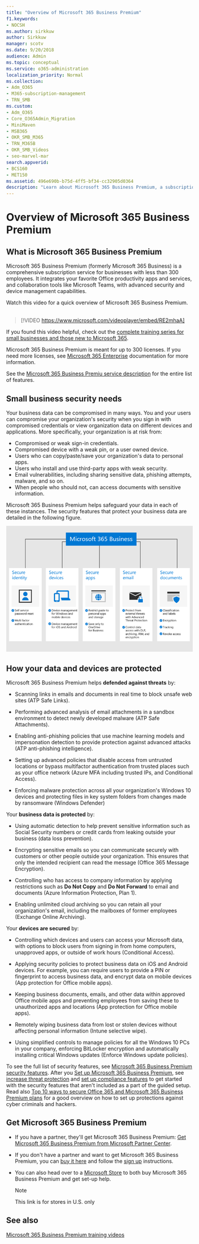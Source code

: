 ```yaml
---
title: "Overview of Microsoft 365 Business Premium"
f1.keywords:
- NOCSH
ms.author: sirkkuw
author: Sirkkuw
manager: scotv
ms.date: 9/20/2018
audience: Admin
ms.topic: conceptual
ms.service: o365-administration
localization_priority: Normal
ms.collection: 
- Adm_O365
- M365-subscription-management 
- TRN_SMB
ms.custom:
- Adm_O365
- Core_O365Admin_Migration
- MiniMaven
- MSB365
- OKR_SMB_M365
- TRN_M365B
- OKR_SMB_Videos
- seo-marvel-mar
search.appverid:
- BCS160
- MET150
ms.assetid: 496e690b-b75d-4ff5-bf34-cc32905d0364
description: "Learn about Microsoft 365 Business Premium, a subscription service that includes Office productivity apps and advanced protection for your business against cyber threats."
---
```


# Overview of Microsoft 365 Business Premium

## What is Microsoft 365 Business Premium

Microsoft 365 Business Premium (formerly Microsoft 365 Business) is a comprehensive subscription service for businesses with less than 300 employees. It integrates your favorite Office productivity apps and services, and collaboration tools like Microsoft Teams, with advanced security and device management capabilities.

Watch this video for a quick overview of Microsoft 365 Business Premium.<br><br>

> [!VIDEO https://www.microsoft.com/videoplayer/embed/RE2mhaA] 
  
If you found this video helpful, check out the [complete training series for small businesses and those new to Microsoft 365](https://support.office.com/article/6ab4bbcd-79cf-4000-a0bd-d42ce4d12816). 

Microsoft 365 Business Premium is meant for up to 300 licenses. If you need more licenses, see [Microsoft 365 Enterprise](https://go.microsoft.com/fwlink/p/?linkid=860986) documentation for more information.

See the [Microsoft 365 Business Premiu service description](https://docs.microsoft.com/office365/servicedescriptions/microsoft-365-service-descriptions/microsoft-365-business-service-description) for the entire list of features.
  
## Small business security needs

Your business data can be compromised in many ways. You and your users can compromise your organization's security when you sign in with compromised credentials or view organization data on different devices and applications. More specifically, your organization is at risk from:

- Compromised or weak sign-in credentials.
- Compromised device with a weak pin, or a user owned device.
- Users who can copy/paste/save your organization's data to personal apps​.
- Users who install and use third-party apps with weak security​.
- Email vulnerabilities, including sharing sensitive data, phishing attempts, malware, and so on.
- When people who should not, can access documents with sensitive information.

Microsoft 365 Business Premium helps safeguard your data in each of these instances. The security features that protect your business data are detailed in the following figure.

![A figure that shows how M365B protects your business.](../media/m365businessvalueadd.png)

## How your data and devices are protected

Microsoft 365 Business Premium helps **defended against threats** by:

- Scanning links in emails and documents in real time to block unsafe web sites (ATP Safe Links).

- Performing advanced analysis of email attachments in a sandbox environment to detect newly developed malware (ATP Safe Attachments). 

- Enabling anti-phishing policies that use machine learning models and impersonation detection to provide protection against advanced attacks (ATP anti-phishing intelligence). 

- Setting up advanced policies that disable access from untrusted locations or bypass multifactor authentication from trusted places such as your office network (Azure MFA including trusted IPs, and Conditional Access). 

- Enforcing malware protection across all your organization's Windows 10 devices and protecting files in key system folders from changes made by ransomware (Windows Defender)

Your **business data is protected** by:

- Using automatic detection to help prevent sensitive information such as Social Security numbers or credit cards from leaking outside your business (data loss prevention). 

- Encrypting sensitive emails so you can communicate securely with customers or other people outside your organization. This ensures that only the intended recipient can read the message (Office 365 Message Encryption).

- Controlling who has access to company information by applying restrictions such as **Do Not Copy** and **Do Not Forward** to email and documents (Azure Information Protection, Plan 1).

- Enabling unlimited cloud archiving so you can retain all your organization's email, including the mailboxes of former employees (Exchange Online Archiving).

Your **devices are secured** by:

- Controlling which devices and users can access your Microsoft data, with options to block users from signing in from home computers, unapproved apps, or outside of work hours (Conditional Access).

- Applying security policies to protect business data on iOS and Android devices. For example, you can require users to provide a PIN or fingerprint to access business data, and encrypt data on mobile devices (App protection for Office mobile apps).

- Keeping business documents, emails, and other data within approved Office mobile apps and preventing employees from saving these to unauthorized apps and locations (App protection for Office mobile apps).

- Remotely wiping business data from lost or stolen devices without affecting personal information (Intune selective wipe).

- Using simplified controls to manage policies for all the Windows 10 PCs in your company, enforcing BitLocker encryption and automatically installing critical Windows updates (Enforce Windows update policies).

To see the full list of security features, see [Microsoft 365 Business Premium security features](security-features.md). After you [Set up Microsoft 365 Business Premium](set-up.md), see [increase threat protection](increase-threat-protection.md) and [set up compliance features](set-up-compliance.md) to get started with the security features that aren't included as a part of the guided setup. Read also [Top 10 ways to secure Office 365 and Microsoft 365 Business Premium plans](https://docs.microsoft.com/office365/admin/security-and-compliance/secure-your-business-data) for a good overview on how to set up protections against cyber criminals and hackers.

## Get Microsoft 365 Business Premium

- If you have a partner, they'll get Microsoft 365 Business Premium: [Get Microsoft 365 Business Premium from Microsoft Partner Center](get-microsoft-365-business.md).

- If you don't have a partner and want to get Microsoft 365 Business Premium, you can [buy it here](https://www.microsoft.com/microsoft-365/business) and follow the [sign up](sign-up.md) instructions.

- You can also head over to a [Microsoft Store](https://www.microsoft.com/en-us/store/locations/find-a-store?icid=gm_fy18_hol_bopis_feature3&CustomerIntent=Consumer) to both buy Microsoft 365 Business Premium and get set-up help.

    > [!NOTE]
    > This link is for stores in U.S. only

## See also

[Microsoft 365 Business Premium training videos](https://support.office.com/article/6ab4bbcd-79cf-4000-a0bd-d42ce4d12816)
